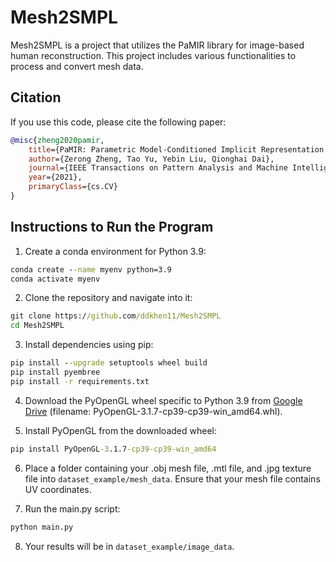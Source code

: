 # Mesh2SMPL

Mesh2SMPL is a project that utilizes the PaMIR library for image-based human reconstruction. This project includes various functionalities to process and convert mesh data.

## Citation

If you use this code, please cite the following paper:

```bibtex
@misc{zheng2020pamir,
    title={PaMIR: Parametric Model-Conditioned Implicit Representation for Image-based Human Reconstruction},
    author={Zerong Zheng, Tao Yu, Yebin Liu, Qionghai Dai},
    journal={IEEE Transactions on Pattern Analysis and Machine Intelligence},
    year={2021},
    primaryClass={cs.CV}
}
```

## Instructions to Run the Program

1. Create a conda environment for Python 3.9:
```cmd
conda create --name myenv python=3.9
conda activate myenv
```

2. Clone the repository and navigate into it:
```cmd
git clone https://github.com/ddkhen11/Mesh2SMPL
cd Mesh2SMPL
```

3. Install dependencies using pip:
```cmd
pip install --upgrade setuptools wheel build
pip install pyembree
pip install -r requirements.txt
```

4. Download the PyOpenGL wheel specific to Python 3.9 from [Google Drive](https://drive.google.com/drive/folders/1mz7faVsrp0e6IKCQh8MyZh-BcCqEGPwx) (filename: PyOpenGL-3.1.7-cp39-cp39-win_amd64.whl).

5. Install PyOpenGL from the downloaded wheel:
```cmd
pip install PyOpenGL-3.1.7-cp39-cp39-win_amd64
```

6. Place a folder containing your .obj mesh file, .mtl file, and .jpg texture file into `dataset_example/mesh_data`. Ensure that your mesh file contains UV coordinates.

7. Run the main.py script:
```cmd
python main.py
```

8. Your results will be in `dataset_example/image_data`.
